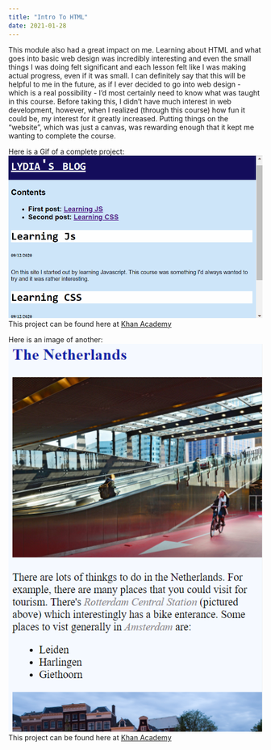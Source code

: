 ```yaml
---
title: "Intro To HTML"
date: 2021-01-28
---
```

This module also had a great impact on me. Learning about HTML and what goes into basic web design was incredibly interesting and even the small things I was doing felt significant and each lesson felt like I was making actual progress, even if it was small. I can definitely say that this will be helpful to me in the future, as if I ever decided to go into web design - which is a real possibility - I’d most certainly need to know what was taught in this course. Before taking this, I didn’t have much interest in web development, however, when I realized (through this course) how fun it could be, my interest for it greatly increased. Putting things on the “website”, which was just a canvas, was rewarding enough that it kept me wanting to complete the course.

Here is a Gif of a complete project:  
<img src="https://raw.githubusercontent.com/lydiaroy/portfolio/master/assets/images/intro-to-html.gif" alt="Image of the Blog project.">  
This project can be found here at <a href="https://www.khanacademy.org/computer-programming/spin-off-of-project-blog/4531226723958784">Khan Academy</a>

Here is an image of another:  
<img src="https://raw.githubusercontent.com/lydiaroy/portfolio/master/assets/images/intro-to-html.png" alt="Image of the Travel Webpage project.">  
This project can be found here at <a href="https://www.khanacademy.org/computer-programming/spin-off-of-project-travel-webpage/6122594114158592">Khan Academy</a>
